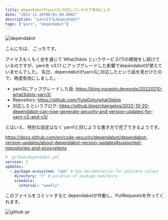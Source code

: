 ```yaml
---
title: dependabotがyarn3に対応していたので有効にした
date: "2022-11-20T00:01:00.000Z"
description: "yarn3でもdependabot"
tags: ["yarn", "dependabot"]
---
```


![dependabot](/assets/images/posts/20221120-yarn3-dependabot/dependabot.svg)

こんにちは、.ごっちです。

アイマスもくもく会を通じて What3Idols というサービス(?)の開発をし続けているのですが、yarnを v3.1.1 にアップグレードした影響でdependabotが使えていませんでした。
先日、dependabotがyarn3に対応したという話を見かけたので、再度有効にしました。

- yarn3にアップグレードした話: https://blog.yougoto.devposts/20220210-what3idols-yarn3/
- Repository: https://github.com/YutaGoto/what3idols
- 対応したというブログ: https://github.blog/changelog/2022-10-20-dependabot-can-now-generate-security-and-version-updates-for-yarn-v2-and-v3/

とはいえ、特別な設定はなく yarn1と同じような書き方で完了できるようです。

https://docs.github.com/en/code-security/dependabot/dependabot-version-updates/about-dependabot-version-updates#supported-repositories-and-ecosystems

```yaml
# .github/dependabot.yml
version: 2
updates:
  - package-ecosystem: "npm" # See documentation for possible values
    directory: "/" # Location of package manifests
    schedule:
      interval: "weekly"
```

このファイルをコミットすると dependabotが作動し、PullRequestsを作ってくれます。

![github-pr](/assets/images/posts/20221120-yarn3-dependabot/github-pr.png)
